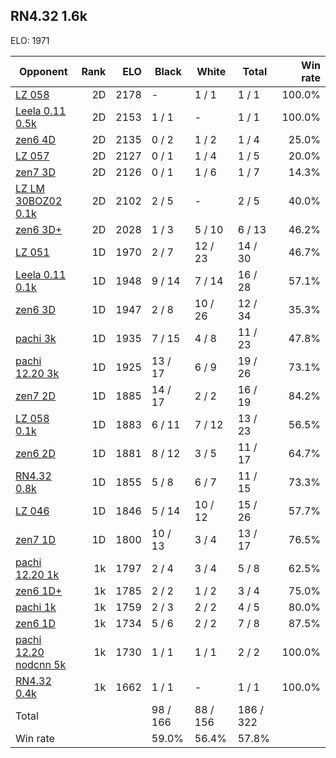## RN4.32 1.6k ##

ELO: 1971

Opponent | Rank | ELO | Black | White | Total | Win rate
---------|-----:|----:|-------|-------|-------|-------:
[LZ 058](LZ%20058.md) | 2D | 2178 | - | 1 / 1 | 1 / 1 | 100.0%
[Leela 0.11 0.5k](Leela%200.11%200.5k.md) | 2D | 2153 | 1 / 1 | - | 1 / 1 | 100.0%
[zen6 4D](zen6%204D.md) | 2D | 2135 | 0 / 2 | 1 / 2 | 1 / 4 | 25.0%
[LZ 057](LZ%20057.md) | 2D | 2127 | 0 / 1 | 1 / 4 | 1 / 5 | 20.0%
[zen7 3D](zen7%203D.md) | 2D | 2126 | 0 / 1 | 1 / 6 | 1 / 7 | 14.3%
[LZ LM 30BOZ02 0.1k](LZ%20LM%2030BOZ02%200.1k.md) | 2D | 2102 | 2 / 5 | - | 2 / 5 | 40.0%
[zen6 3D+](zen6%203D+.md) | 2D | 2028 | 1 / 3 | 5 / 10 | 6 / 13 | 46.2%
[LZ 051](LZ%20051.md) | 1D | 1970 | 2 / 7 | 12 / 23 | 14 / 30 | 46.7%
[Leela 0.11 0.1k](Leela%200.11%200.1k.md) | 1D | 1948 | 9 / 14 | 7 / 14 | 16 / 28 | 57.1%
[zen6 3D](zen6%203D.md) | 1D | 1947 | 2 / 8 | 10 / 26 | 12 / 34 | 35.3%
[pachi 3k](pachi%203k.md) | 1D | 1935 | 7 / 15 | 4 / 8 | 11 / 23 | 47.8%
[pachi 12.20 3k](pachi%2012.20%203k.md) | 1D | 1925 | 13 / 17 | 6 / 9 | 19 / 26 | 73.1%
[zen7 2D](zen7%202D.md) | 1D | 1885 | 14 / 17 | 2 / 2 | 16 / 19 | 84.2%
[LZ 058 0.1k](LZ%20058%200.1k.md) | 1D | 1883 | 6 / 11 | 7 / 12 | 13 / 23 | 56.5%
[zen6 2D](zen6%202D.md) | 1D | 1881 | 8 / 12 | 3 / 5 | 11 / 17 | 64.7%
[RN4.32 0.8k](RN4.32%200.8k.md) | 1D | 1855 | 5 / 8 | 6 / 7 | 11 / 15 | 73.3%
[LZ 046](LZ%20046.md) | 1D | 1846 | 5 / 14 | 10 / 12 | 15 / 26 | 57.7%
[zen7 1D](zen7%201D.md) | 1D | 1800 | 10 / 13 | 3 / 4 | 13 / 17 | 76.5%
[pachi 12.20 1k](pachi%2012.20%201k.md) | 1k | 1797 | 2 / 4 | 3 / 4 | 5 / 8 | 62.5%
[zen6 1D+](zen6%201D+.md) | 1k | 1785 | 2 / 2 | 1 / 2 | 3 / 4 | 75.0%
[pachi 1k](pachi%201k.md) | 1k | 1759 | 2 / 3 | 2 / 2 | 4 / 5 | 80.0%
[zen6 1D](zen6%201D.md) | 1k | 1734 | 5 / 6 | 2 / 2 | 7 / 8 | 87.5%
[pachi 12.20 nodcnn 5k](pachi%2012.20%20nodcnn%205k.md) | 1k | 1730 | 1 / 1 | 1 / 1 | 2 / 2 | 100.0%
[RN4.32 0.4k](RN4.32%200.4k.md) | 1k | 1662 | 1 / 1 | - | 1 / 1 | 100.0%
Total | | | 98 / 166 | 88 / 156 | 186 / 322 | 
Win rate| | | 59.0% | 56.4% | 57.8% | 
